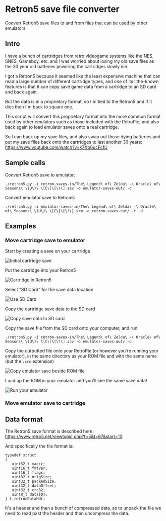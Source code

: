 # Retron5 save file converter

Convert Retron5 save files to and from files that can be used by other emulators

## Intro

I have a bunch of cartridges from retro videogame systems like the NES, SNES, Gameboy, etc. and I was worried about losing my old save files as the 30 year old batteries powering the cartridges slowly die.

I got a Retron5 because it seemed like the least expensive machine that can read a large number of different cartridge types, and one of its little-known features is that it can copy save game data from a cartridge to an SD card and back again.

But the data is in a proprietary format, so I'm tied to the Retron5 and if it dies then I'm back to square one. 

This script will convert this proprietary format into the more common format used by other emulators such as those included with the RetroPie, and also back again to load emulator saves onto a real cartridge.

So I can back up my save files, and also swap out those dying batteries and put my save files back onto the cartridges to last another 30 years: https://www.youtube.com/watch?v=k7Xb6ucFcfU

## Sample calls

Convert Retron5 save to emulator:

```
./retron5.py -i retron-saves-in/The\ Legend\ of\ Zelda\ -\ Oracle\ of\ Seasons\ \(U\)\ \[C\]\[\!\].sav -o emulator-saves-out/ -d
```

Convert emulator save to Retron5:

```
./retron5.py -i emulator-saves-in/The\ Legend\ of\ Zelda\ -\ Oracle\ of\ Seasons\ \(U\)\ \[C\]\[\!\].srm -o retron-saves-out/ -t -d
```

## Examples

### Move cartridge save to emulator

Start by creating a save on your cartridge

![Initial cartridge save](https://c2.staticflickr.com/2/1921/45299287111_69a336f85a_c_d.jpg)

Put the cartridge into your Retron5

![Cartridge in Retron5](https://c2.staticflickr.com/2/1955/45250069522_2b4e2f235c_c_d.jpg)

Select "SD Card" for the save data location

![Use SD Card](https://c2.staticflickr.com/2/1943/31425372968_41a1a0773c_c_d.jpg)

Copy the cartridge save data to the SD card

![Copy save data to SD card](https://c2.staticflickr.com/2/1966/45250035422_a58531a58d_c_d.jpg)

Copy the save file from the SD card onto your computer, and run 

```
./retron5.py -i retron-saves-in/The\ Legend\ of\ Zelda\ -\ Oracle\ of\ Seasons\ \(U\)\ \[C\]\[\!\].sav -o emulator-saves-out/ -d
```

Copy the outputted file onto your RetroPie (or however you're running your emulator), in the same directory as your ROM file and with the same name (but the `.srm` extension)

![Copy emulator save beside ROM file](https://c2.staticflickr.com/2/1931/44386857895_14a3e60f64_c_d.jpg)

Load up the ROM in your emulator and you'll see the same save data!

![Run your emulator](https://c2.staticflickr.com/2/1919/45250012062_9ce1b0156a_c_d.jpg)

### Move emulator save to cartridge

## Data format

The Retron5 save format is described here: https://www.retro5.net/viewtopic.php?f=5&t=67&start=10

And specifically the file format is:

```
typedef struct
{
   uint32_t magic;
   uint16_t fmtVer;
   uint16_t flags;
   uint32_t origSize;
   uint32_t packedSize;
   uint32_t dataOffset;
   uint32_t crc32;
   uint8_t data[0];
} t_retronDataHdr;
```

It's a header and then a bunch of compressed data, so to unpack the file we need to read past the header and then uncompress the data.
